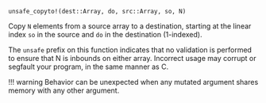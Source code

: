 ```
unsafe_copyto!(dest::Array, do, src::Array, so, N)
```

Copy `N` elements from a source array to a destination, starting at the linear index `so` in the source and `do` in the destination (1-indexed).

The `unsafe` prefix on this function indicates that no validation is performed to ensure that N is inbounds on either array. Incorrect usage may corrupt or segfault your program, in the same manner as C.

!!! warning
    Behavior can be unexpected when any mutated argument shares memory with any other argument.

